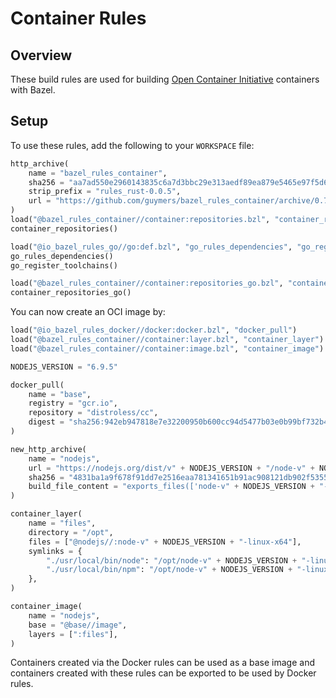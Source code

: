# Container Rules

## Overview

These build rules are used for building [Open Container Initiative](https://github.com/opencontainers/image-spec) containers with Bazel.

## Setup

To use these rules, add the following to your `WORKSPACE` file:

```python
http_archive(
    name = "bazel_rules_container",
    sha256 = "aa7ad550e2960143835c6a7d3bbc29e313aedf89ea879e5465e97f5d6a19e7f5",
    strip_prefix = "rules_rust-0.0.5",
    url = "https://github.com/guymers/bazel_rules_container/archive/0.7.0.tar.gz",
)
load("@bazel_rules_container//container:repositories.bzl", "container_repositories")
container_repositories()

load("@io_bazel_rules_go//go:def.bzl", "go_rules_dependencies", "go_register_toolchains")
go_rules_dependencies()
go_register_toolchains()

load("@bazel_rules_container//container:repositories_go.bzl", "container_repositories_go")
container_repositories_go()
```

You can now create an OCI image by:

```python
load("@io_bazel_rules_docker//docker:docker.bzl", "docker_pull")
load("@bazel_rules_container//container:layer.bzl", "container_layer")
load("@bazel_rules_container//container:image.bzl", "container_image")

NODEJS_VERSION = "6.9.5"

docker_pull(
    name = "base",
    registry = "gcr.io",
    repository = "distroless/cc",
    digest = "sha256:942eb947818e7e32200950b600cc94d5477b03e0b99bf732b4c1e2bba6eec717",
)

new_http_archive(
    name = "nodejs",
    url = "https://nodejs.org/dist/v" + NODEJS_VERSION + "/node-v" + NODEJS_VERSION + "-linux-x64.tar.xz",
    sha256 = "4831ba1a9f678f91dd7e2516eaa781341651b91ac908121db902f5355f0211d8",
    build_file_content = "exports_files(['node-v" + NODEJS_VERSION + "-linux-x64'])",
)

container_layer(
    name = "files",
    directory = "/opt",
    files = ["@nodejs//:node-v" + NODEJS_VERSION + "-linux-x64"],
    symlinks = {
        "./usr/local/bin/node": "/opt/node-v" + NODEJS_VERSION + "-linux-x64/bin/node",
        "./usr/local/bin/npm": "/opt/node-v" + NODEJS_VERSION + "-linux-x64/lib/node_modules/npm/bin/npm-cli.js",
    },
)

container_image(
    name = "nodejs",
    base = "@base//image",
    layers = [":files"],
)
```

Containers created via the Docker rules can be used as a base image and containers created with these rules can
be exported to be used by Docker rules.
